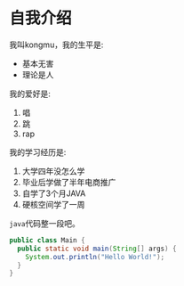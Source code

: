 # 自我介绍

我叫kongmu，我的生平是:

* 基本无害
* 理论是人

我的爱好是:

1. 唱
2. 跳
3. rap

我的学习经历是:

1. 大学四年没怎么学
2. 毕业后学做了半年电商推广
3. 自学了3个月JAVA
4. 硬核空间学了一周

`java`代码整一段吧。
```java
public class Main {
  public static void main(String[] args) {
    System.out.println("Hello World!");
  }
}
```
